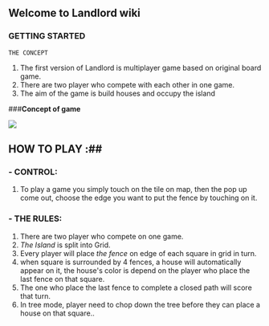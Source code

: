 ## Welcome to Landlord wiki ##



### GETTING STARTED ###
    THE CONCEPT
    
    

1. The first version of Landlord is multiplayer game based on original board game.
2. There are two player who compete with each other in one game.
3. The aim of the game is build houses and occupy the island

###**Concept of game**


![](https://trello-attachments.s3.amazonaws.com/52c4f6123915d4930f0201d2/530711763f3a2e8a45410d84/e66e722756b80f05deba192a0bde516c/Landlord_draft-01.png)





## HOW TO PLAY :##

### - CONTROL: ###
   1. To play a game you simply touch on the tile on map, then the pop up come out, choose the edge you want to put the fence by touching on it.
   
### - THE RULES: ###
   1. There are two player who compete on one game.
   2. *The Island* is split into Grid.
   3. Every player will place *the fence* on edge of each square in grid in turn.
   4. when square is surrounded by 4 fences, a house will automatically appear on it, the house's color is depend on the player who place the last fence on that square.
   5. The one who place the last fence to complete a closed path will score that turn. 
   6. In tree mode, player need to chop down the tree before they can place a house on that square..



